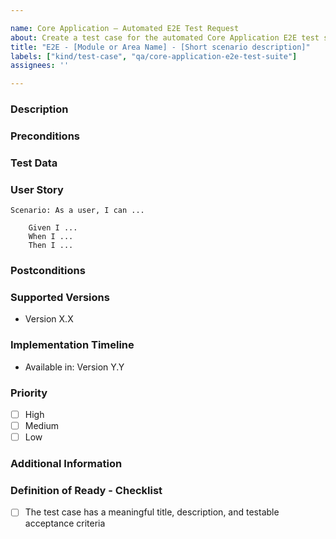 ```yaml
---

name: Core Application – Automated E2E Test Request
about: Create a test case for the automated Core Application E2E test suite based on a user flow.
title: "E2E - [Module or Area Name] - [Short scenario description]"
labels: ["kind/test-case", "qa/core-application-e2e-test-suite"]
assignees: ''

---
```


### Description

<!-- Describe the user flow that this test case is based on, including steps, environment (SaaS or SM), and supported versions. -->

### Preconditions

<!-- Things that must be set up before the test starts.
E.g., existing process instance, logged in as specific user, etc. -->

### Test Data

<!-- [Mandatory field] -->
<!-- Specific data used during the test: e.g., forms, diagrams, etc.. -->

### User Story

<!-- [Mandatory field] -->

```Gherkin
Scenario: As a user, I can ...

    Given I ...
    When I ...
    Then I ...
```

### Postconditions

<!-- Add necessary action that when it is true, the E2E test has completed its task, like cleaning the database -->

### Supported Versions

<!-- List the versions impacted by the feature, including when it was introduced and supported versions. -->
- Version X.X

### Implementation Timeline

<!-- Specify when the feature will be available or when it’s expected to be implemented. -->
- Available in: Version Y.Y

### Priority

- [ ] High
- [ ] Medium
- [ ] Low

### Additional Information

<!-- Add any additional information relevant to the test case, such as references, dependencies, related issues or screen recording -->

### Definition of Ready - Checklist

<!-- The assignee will check the DRI. -->
- [ ] The test case has a meaningful title, description, and testable acceptance criteria

